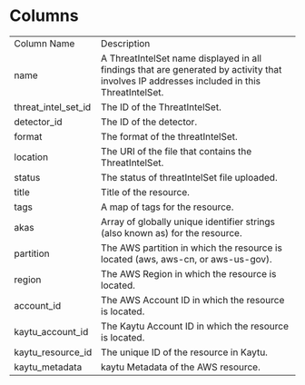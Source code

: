 # Columns  

<table>
	<tr><td>Column Name</td><td>Description</td></tr>
	<tr><td>name</td><td>A ThreatIntelSet name displayed in all findings that are generated by activity that involves IP addresses included in this ThreatIntelSet.</td></tr>
	<tr><td>threat_intel_set_id</td><td>The ID of the ThreatIntelSet.</td></tr>
	<tr><td>detector_id</td><td>The ID of the detector.</td></tr>
	<tr><td>format</td><td>The format of the threatIntelSet.</td></tr>
	<tr><td>location</td><td>The URI of the file that contains the ThreatIntelSet.</td></tr>
	<tr><td>status</td><td>The status of threatIntelSet file uploaded.</td></tr>
	<tr><td>title</td><td>Title of the resource.</td></tr>
	<tr><td>tags</td><td>A map of tags for the resource.</td></tr>
	<tr><td>akas</td><td>Array of globally unique identifier strings (also known as) for the resource.</td></tr>
	<tr><td>partition</td><td>The AWS partition in which the resource is located (aws, aws-cn, or aws-us-gov).</td></tr>
	<tr><td>region</td><td>The AWS Region in which the resource is located.</td></tr>
	<tr><td>account_id</td><td>The AWS Account ID in which the resource is located.</td></tr>
	<tr><td>kaytu_account_id</td><td>The Kaytu Account ID in which the resource is located.</td></tr>
	<tr><td>kaytu_resource_id</td><td>The unique ID of the resource in Kaytu.</td></tr>
	<tr><td>kaytu_metadata</td><td>kaytu Metadata of the AWS resource.</td></tr>
</table>
